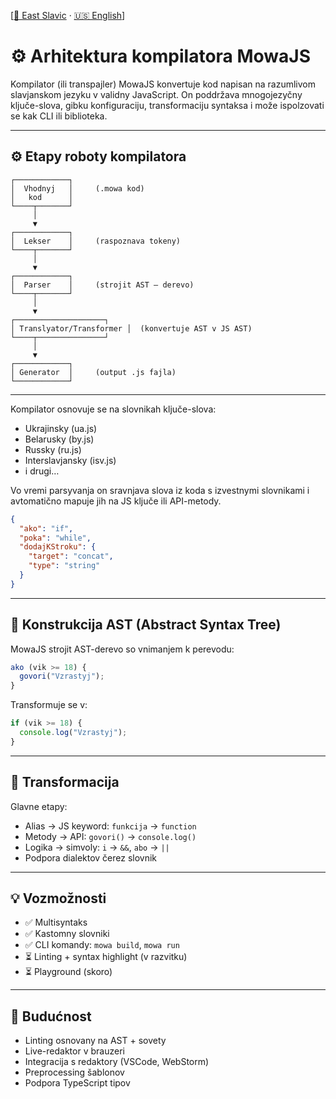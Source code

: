 [[🌲 East Slavic](east/04_compiler.md) · [🇺🇸 English](en/04_compiler.md)]

# ⚙️ Arhitektura kompilatora MowaJS

Kompilator (ili transpajler) MowaJS konvertuje kod napisan na razumlivom slavjanskom jezyku v validny JavaScript. On poddržava mnogojezyčny ključe-slova, gibku konfiguraciju, transformaciju syntaksa i može ispolzovati se kak CLI ili biblioteka.

---

## ⚙️ Etapy roboty kompilatora

```text
┌────────────┐
│  Vhodnyj   │     (.mowa kod)
│   kod      │
└────┬───────┘
     │
     ▼
┌────────────┐
│  Lekser    │     (raspoznava tokeny)
└────┬───────┘
     │
     ▼
┌────────────┐
│  Parser    │     (strojit AST — derevo)
└────┬───────┘
     │
     ▼
┌────────────────────┐
│ Translyator/Transformer │  (konvertuje AST v JS AST)
└────┬───────────────┘
     │
     ▼
┌────────────┐
│ Generator  │     (output .js fajla)
└────────────┘
```

---

Kompilator osnovuje se na slovnikah ključe-slova:

- Ukrajinsky (ua.js)
- Belarusky (by.js)
- Russky (ru.js)
- Interslavjansky (isv.js)
- i drugi…

Vo vremi parsyvanja on sravnjava slova iz koda s izvestnymi slovnikami i avtomatično mapuje jih na JS ključe ili API-metody.

```json
{
  "ako": "if",
  "poka": "while",
  "dodajKStroku": {
    "target": "concat",
    "type": "string"
  }
}
```

---

## 🌳 Konstrukcija AST (Abstract Syntax Tree)

MowaJS strojit AST-derevo so vnimanjem k perevodu:

```js
ako (vik >= 18) {
  govori("Vzrastyj");
}
```

Transformuje se v:

```js
if (vik >= 18) {
  console.log("Vzrastyj");
}
```

---

## 🔄 Transformacija

Glavne etapy:

- Alias → JS keyword: `funkcija` → `function`
- Metody → API: `govori()` → `console.log()`
- Logika → simvoly: `i` → `&&`, `abo` → `||`
- Podpora dialektov čerez slovnik

---

## 💡 Vozmožnosti

- ✅ Multisyntaks
- ✅ Kastomny slovniki
- ✅ CLI komandy: `mowa build`, `mowa run`
- ⏳ Linting + syntax highlight (v razvitku)
- ⏳ Playground (skoro)

---

## 🔮 Budućnost

- Linting osnovany na AST + sovety
- Live-redaktor v brauzeri
- Integracija s redaktory (VSCode, WebStorm)
- Preprocessing šablonov
- Podpora TypeScript tipov
